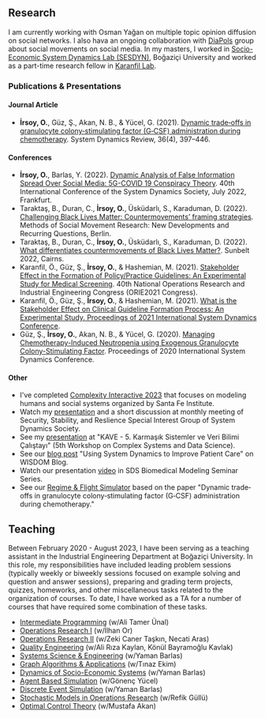 ## Research
I am currently working with Osman Yağan on multiple topic opinion diffusion on social networks. I also hava an ongoing collaboration with  [DiaPols](https://diapols.com/) group about social movements on social media.
In my masters, I worked in [Socio-Economic System Dynamics Lab (SESDYN)](https://sesdyn.ie.boun.edu.tr/index_en.php), Boğaziçi University and worked as a part-time research fellow in [Karanfil Lab](http://www.karanfillab.com/).

### Publications & Presentations
#### Journal Article
- **İrsoy, O.**, Güz, Ş., Akan, N. B., & Yücel, G. (2021). [Dynamic trade‐offs in granulocyte colony‐stimulating factor (G‐CSF) administration during chemotherapy](https://onlinelibrary.wiley.com/doi/abs/10.1002/sdr.1671). System Dynamics Review, 36(4), 397–446.

#### Conferences 
- **İrsoy, O.**, Barlas, Y. (2022). [Dynamic Analysis of False Information Spread Over Social Media: 5G-COVID 19 Conspiracy Theory](https://systemdynamics.org/conference-schedule/). 40th International Conference of the System Dynamics Society, July 2022, Frankfurt.
- Taraktaş, B., Duran, C., **İrsoy, O.**, Üsküdarlı, S., Karaduman, D. (2022). [Challenging Black Lives Matter: Countermovements’ framing strategies](https://protestinstitut.eu/wp-content/uploads/2022/09/social_movement_program_small.pdf). Methods of Social Movement Research: New Developments and Recurring Questions, Berlin.
- Taraktaş, B., Duran, C., **İrsoy, O.**, Üsküdarlı, S., Karaduman, D. (2022). [What differentiates countermovements of Black Lives Matter?](https://static1.squarespace.com/static/60c9503dcaf858285d42c5e1/t/62c2cd15edc7b10960759459/1656933654669/sunbelt_2022_agenda_FINAL.pdf). Sunbelt 2022, Cairns.
- Karanfil, Ö., Güz, Ş., **İrsoy, O.**, & Hashemian, M. (2021). [Stakeholder Effect in the Formation of Policy/Practice Guidelines: An Experimental Study for Medical Screening](https://www.yaem2021.org/static/Yaem2021_BildiriKitabi.pdf). 40th National Operations Research and Industrial Engineering Congress (ORIE2021 Congress).
- Karanfil, Ö., Güz, Ş., **İrsoy, O.**, & Hashemian, M. (2021). [What is the Stakeholder Effect on Clinical Guideline Formation Process: An Experimental Study. Proceedings of 2021 International System Dynamics Conference](https://proceedings.systemdynamics.org/2021/papers/P1084.pdf).
- Güz, Ş., **İrsoy, O.**, Akan, N. B., & Yücel, G. (2020). [Managing Chemotherapy-Induced Neutropenia using Exogenous Granulocyte Colony-Stimulating Factor](https://proceedings.systemdynamics.org/2020/papers/P1152.pdf). Proceedings of 2020 International System Dynamics Conference.


#### Other
- I've completed [Complexity Interactive 2023](https://www.santafe.edu/engage/learn/programs/complexity-interactive) that focuses on modeling humans and social systems organized by Santa Fe Institute.
- Watch my [presentation](https://www.youtube.com/watch?v=13XmXhQ8wTU) and a short discussion at monthly meeting of Security, Stability, and Reslience Special Interest Group of System Dynamics Society. 
- See my [presentation](https://uzay00.github.io/kahve/calistay/) at "KAVE - 5. Karmaşık Sistemler ve Veri Bilimi Çalıştayı" (5th Workshop on Complex Systems and Data Science).
- See our [blog post](https://systemdynamics.org/using-system-dynamics-to-improve-patient-care/) "Using System Dynamics to Improve Patient Care" on WISDOM Blog.
- Watch our presentation [video](https://systemdynamics.org/system-dynamics-biomedical-modeling/) in SDS Biomedical Modeling Seminar Series.
- See our [Regime & Flight Simulator](https://exchange.iseesystems.com/public/oirsoy/dynamic-g-csf-treatment-of-chemotherapy-induced-neutropenia/index.html#page1) based on the paper "Dynamic trade‐offs in granulocyte colony‐stimulating factor (G‐CSF) administration during chemotherapy."

## Teaching
Between February 2020 - August 2023, I have been serving as a teaching assistant in the Industrial Engineering Department at Boğaziçi University. In this role, my responsibilities have included leading problem sessions (typically weekly or biweekly sessions focused on example solving and question and answer sessions), preparing and grading term projects, quizzes, homeworks, and other miscellaneous tasks related to the organization of courses. To date, I have worked as a TA for a number of courses that have required some combination of these tasks.
- [Intermediate Programming](https://ie.boun.edu.tr/courses/ie-201-intermediate-programming) (w/Ali Tamer Ünal)
- [Operations Research I](https://ie.boun.edu.tr/sites/ie.boun.edu.tr/files/IE202_Fall17_Syllabus.pdf) (w/İlhan Or)
- [Operations Research II](https://ie.boun.edu.tr/courses/ie-203-operations-research-ii) (w/Zeki Caner Taşkın, Necati Aras)
- [Quality Engineering](https://ie.boun.edu.tr/sites/ie.boun.edu.tr/files/IE423_Fall16_Syllabus.pdf) (w/Ali Rıza Kaylan, Könül Bayramoğlu Kavlak)
- [Systems Science & Engineering](https://ie.boun.edu.tr/courses/ie-350-systems-science-and-engineering) (w/Yaman Barlas)
- [Graph Algorithms & Applications](IE_456_Syllabus.pdf) (w/Tınaz Ekim)
- [Dynamics of Socio-Economic Systems](https://ie.boun.edu.tr/sites/ie.boun.edu.tr/files/IE550_Fall15_syllabus.pdf) (w/Yaman Barlas)
- [Agent Based Simulation](https://ie.boun.edu.tr/courses/ie-588-agent-based-modelling-and-simulation) (w/Gönenç Yücel)
- [Discrete Event Simulation](https://ie.boun.edu.tr/courses/ie-306-systems-simulation) (w/Yaman Barlas)
- [Stochastic Models in Operations Research](https://registration.boun.edu.tr/scripts/instructor/coursedescriptions/2022-2023-1/IE__45001.PDF) (w/Refik Güllü)
- [Optimal Control Theory](https://registration.boun.edu.tr/scripts/instructor/coursedescriptions/2020-2021-2/IE__58701.TXT) (w/Mustafa Akan)

